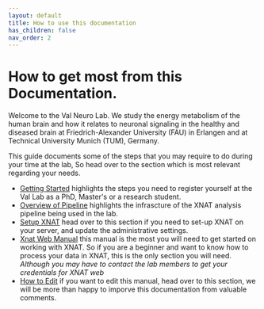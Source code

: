 ```yaml
---
layout: default
title: How to use this documentation
has_children: false
nav_order: 2
---
```


# How to get most from this Documentation.

Welcome to the Val Neuro Lab. We study the energy metabolism of the human brain and how it relates to neuronal signaling in the healthy and diseased brain at Friedrich-Alexander University (FAU) in Erlangen and at Technical University Munich (TUM), Germany.

This guide documents some of the steps that you may require to do during your time at the lab, So head over to the section which is most relevant regarding your needs.
- [Getting Started](https://armos05.github.io/docs/Getting%20Started/) highlights the steps you need to register yourself at the Val Lab as a PhD, Master's or a research student.
- [Overview of Pipeline](https://armos05.github.io/docs/xnat/Overview/) highlights the infrascture of the XNAT analysis pipeline being used in the lab.
- [Setup XNAT](https://armos05.github.io/docs/xnat/Setup_XNAT/) head over to this section if you need to set-up XNAT on your server, and update the administrative settings. 
- [Xnat Web Manual](https://armos05.github.io/docs/xnat/XNAT_web/) this manual is the most you will need to get started on working with XNAT. So if you are a beginner and want to know how to process your data in XNAT, this is the only section you will need. *Although you may have to contact the lab members to get your credentials for XNAT web*
- [How to Edit](https://armos05.github.io/docs/Suggest%20Edits/) if you want to edit this manual, head over to this section, we will be more than happy to imporve this documentation from valuable comments.
